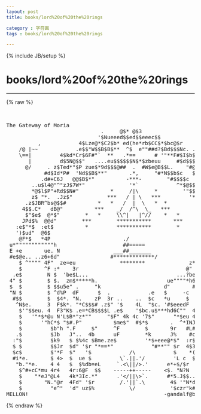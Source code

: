 ```yaml
---
layout: post
title: books/lord%20of%20the%20rings
category : 字符画
tags : books/lord%20of%20the%20rings
---
```

{% include JB/setup %}
# books/lord%20of%20the%20rings
---
{% raw %}
<pre>


The Gateway of Moria
                              .     @$* @$3
                             &#039;$Nueeed$$ed$$eeec$$
          ,            4$Lze@*$C2$b* ed(he*rb$CC$*$bc@$r              
    /@ |~~            .e$$&quot;W$$B$B$**  ^$  e&quot;&quot;##d?$Bd$$$Nc. ..      @\/~\ 
    \==|         4$kd*Cr$6F#&quot;`  **   .*==      # &#039;&quot;**F#$I$b$*       |   I
       |         d$5N@$$&quot;   ....eu$$$$$$N$*$zbeuu     #$d$$$$b.     / @/
      @/     . z$Ted*&quot;$P zue$*9d$$$@##  .  #W$e@B$$L.    &quot;#@$E$b@N
            #d$Id*P#  &#039;Nd$$B$**&quot;       .*,     &quot;#*N$$b$c   $$$*$$c
           .d#+C6J   @@$B$*&quot;          -***-        &quot;#$$$$c   *$$$#$u
        ..u$l4@&quot;^&quot;zJ$7W*&quot;              &#039;*`            ^*$@$$$r &quot;$$E$@B&gt;
        *@$l$P&quot;+Rd$$N#&quot;          *     /|\     *        &#039;&quot;$$$c.. ?E$*b
        z$ &quot;*.  .Jz$&quot;           ***   / | \   ***         &#039;*@N$b   d**N
      .z$JBR^bs@$$#          *   *   /  |  \   *  *         &quot;$l*9N &quot;bN$Nee
     4$$.C*   dB@&quot;          ***    _/  /^\  \_   ***         &#039;$$$z&gt; 3$b$$#
      $&quot;$e$  @*$&quot;        *   *     \\^|   |^//    *   *        $$$u.^*$N$c
     JPd$%  @@d&quot;        ***        ***********       ***       &#039;$Ni$  $EP$
   :e$&quot;*$  :et$          *         ***********        *         ^$$E  4$N$be
   &#039;)$ud&quot;  @6$                                                   9$$   $*@$&quot;
    @F*$   *4P                       ./                          &#039;$m#   .$$.
 u*&quot;&quot;&quot;&quot;&quot;&quot;&quot;&quot;&quot;&quot;&quot;&quot;h                     ##=====                    e#&quot;&quot;&quot;&quot;&quot;&quot;&quot;&quot;&quot;&quot;#
 E +e       ue. N                 ___##_______                 4F e=c     z*c
 #e$@e.. ..z6+6d&quot;                #*************/               ^*cBe$u.  .$$@
    $ ^&quot;&quot;&quot;&quot; 4F&quot;  ze=eu              ********              z***hc ^&quot;$ &quot;&quot;*&quot;&quot; $
    $       ^F :*    3r                                  @&quot;  e &quot;b  $       $
  .e$        N $  &#039;be$L...                            ...?be@F  $F $       9F
 4&quot; $        $ $.  zm$*****h.                      ue&quot;&quot;&quot;&quot;*h6   J$&quot; $       4%
 $  $        $ $$u5e&quot; .     &quot;k                    d&quot;       #$bu$F  $       4F
 &quot;N $        $ ^d%P  dF      $  .            .e   $     -c  &quot;N$F  .$       4F
  #$$        $  $4*. &quot;N.    zP  3r ..    ..  $c   *u     $  u$K$  4F       4L
   ^N$e.     3  F$k*. &quot;*C$$$# .z$&quot; &#039;$    4L  &quot;$c. &#039;#$eeedF  $$$9r JF       J$
    $&#039;&quot;$$eu. 4  F3&quot;K$ .e=*CB$$$$L .e$    &#039;$bc.u$***hd6C&quot;&quot;  4kF$4F $F     u@$F
    $   &#039;&quot;*$*@u N&#039;L$B*&quot;z*&quot;&quot;     &quot;$F&quot; 4k 4c &#039;7$&quot;      &quot;*$eu 4&#039;L$J&quot; $   .e$*&quot;4F
    $      &#039;&quot;hC*$ &quot;$#.P&quot;          $me$&quot;  #$*$       .  ^*INJL$&quot;$  $e$$*#   4F
    $         $b&quot;h &quot;.F     $&quot;     ^F        $       9r   #L#$FJEd#C@&quot;      4L
   .$         $Jb   J&quot;..  4b      uF        *k      J%    #c^ $&quot; d$        4L
  :&quot;$         $k9   $ $%4c $Bme.ze$         &#039;*$+eee@*$&quot;  :r$    @L$        4$
  $ $         $$Jr  $d&quot; &#039;$r &quot;*==*&quot;            &quot;#**&quot;&quot; $r  4$3r  db$F        4F
  $c$         $&#039;*F  $&quot;   &#039;$            /\            $    *(L  $$$F         k
  #i*e.       $ 4&gt;  $  ue $         \`.||.&#039;/         &#039;L c  $$ .L$d         .$
   &quot;b.&quot;*e.    4 4   $  $%db=eL     `.&lt;\||/&gt;.&#039;      e*+$/$r  $ &#039;$&quot;$       .d$$
    $^#+cC*mu 4r4   4r:6@F  $$    -----++-----    &lt;$. &quot;N?N  F  $ $    ud$$* $
    $    &quot;*eJ&quot;@L4   4k*3Ic.*&quot;      .&#039;&lt;/||\&gt;`.      #*5.J$$..F  $ $ ue#2*&quot;   $
    $       &quot;N.&quot;@r  4Fd&quot; &#039;$r        /.&#039;||`.\        4$ &#039;&quot;N*d&quot;  9.$#Ce*&quot;     $
    $         &quot;e^&quot;  &#039;d&quot; uz$%           \/           &#039;$czr&quot;k#&quot;  4Pu@&quot;        $
MELLON!                                           -gandalf@balrog.joensuu.fi- </pre>
{% endraw %}
